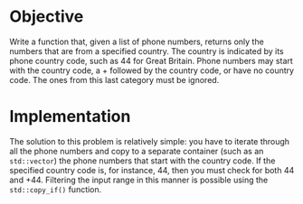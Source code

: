 # Objective

Write a function that, given a list of phone numbers, returns only the numbers that are from a specified country. The country is indicated by its phone country code, such as 44 for Great Britain. Phone numbers may start with the country code, a + followed by the country code, or have no country code. The ones from this last category must be ignored.

# Implementation

The solution to this problem is relatively simple: you have to iterate through all the phone numbers and copy to a separate container (such as an `std::vector`) the phone numbers that start with the country code. If the specified country code is, for instance, 44, then you must check for both 44 and +44. Filtering the input range in this manner is possible using the `std::copy_if()` function.